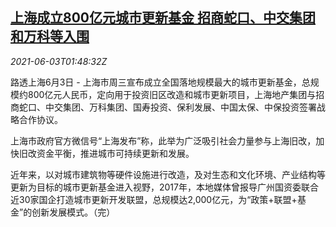 <!--1622685662000-->
[上海成立800亿元城市更新基金 招商蛇口、中交集团和万科等入围](https://cn.reuters.com/article/shanghai-renewalfund-0603-thur-idCNKCS2DF04L)
------

<div><i>2021-06-03T01:48:32Z</i></div><p>路透上海6月3日 - 上海市周三宣布成立全国落地规模最大的城市更新基金，总规模约800亿元人民币，定向用于投资旧区改造和城市更新项目，上海地产集团与招商蛇口、中交集团、万科集团、国寿投资、保利发展、中国太保、中保投资签署战略合作协议。</p><p>上海市政府官方微信号“上海发布”称，此举为广泛吸引社会力量参与上海旧改，加快旧改资金平衡，推进城市可持续更新和发展。</p><p>近年来，以对城市建筑物等硬件设施进行改造，及对生态和文化环境、产业结构等更新为目标的城市更新基金进入视野，2017年，本地媒体曾报导广州国资委联合近30家国企打造城市更新开发联盟，总规模达2,000亿元，为“政策+联盟+基金”的创新发展模式。（完）</p>
